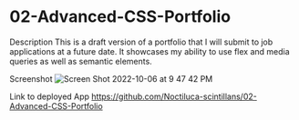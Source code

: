 # 02-Advanced-CSS-Portfolio

Description
  This is a draft version of a portfolio that I will submit to job applications at a future date. It showcases my ability to use flex and media queries as well as semantic elements. 

Screenshot
![Screen Shot 2022-10-06 at 9 47 42 PM](https://user-images.githubusercontent.com/113305309/194471886-971b08e0-98a2-41c3-bdf6-5de7c7f82a5f.png)



Link to deployed App
https://github.com/Noctiluca-scintillans/02-Advanced-CSS-Portfolio

